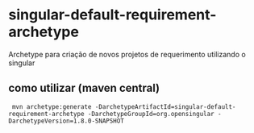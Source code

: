 # singular-default-requirement-archetype

Archetype para criação de novos projetos de requerimento utilizando o singular

## como utilizar (maven central)

```shell
 mvn archetype:generate -DarchetypeArtifactId=singular-default-requirement-archetype -DarchetypeGroupId=org.opensingular -DarchetypeVersion=1.8.0-SNAPSHOT
```
